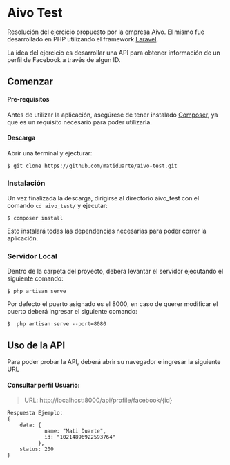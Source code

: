 # Aivo Test

Resolución del ejercicio propuesto por la empresa Aivo. El mismo fue desarrollado en PHP utilizando el framework [Laravel](https://laravel.com/).

La idea del ejercicio es desarrollar una API para obtener información de un perfil de Facebook a través de algun ID.

## Comenzar

#### Pre-requisitos

Antes de utilizar la aplicación, asegúrese de tener instalado [Composer](https://getcomposer.org/), ya que es un requisito necesario para poder utilizarla.

#### Descarga

Abrir una terminal y ejecturar:

```
$ git clone https://github.com/matiduarte/aivo-test.git
```

### Instalación

Un vez finalizada la descarga, dirigirse al directorio aivo_test con el comando
``
cd aivo_test/
``
y ejecutar:

```
$ composer install
```

Esto instalará todas las dependencias necesarias para poder correr la aplicación.

### Servidor Local

Dentro de la carpeta del proyecto, debera levantar el servidor ejecutando el siguiente comando:

```
$ php artisan serve
```
Por defecto el puerto asignado es el 8000, en caso de querer modificar el puerto deberá ingresar el siguiente comando:

```
$  php artisan serve --port=8080
```

## Uso de la API

Para poder probar la API, deberá abrir su navegador e ingresar la siguiente URL

#### Consultar perfil Usuario:

>URL: http://localhost:8000/api/profile/facebook/{id}

```
Respuesta Ejemplo:
{
    data: {
            name: "Mati Duarte",
            id: "10214896922593764"
          },
    status: 200
}

```
